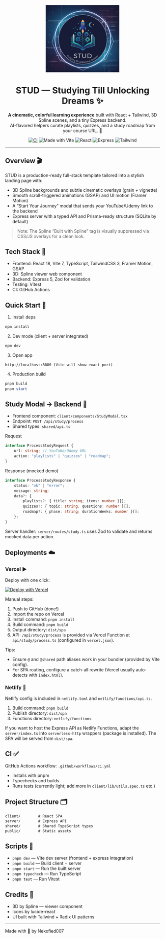<div align="center">

<img src="./assets/stud-readme-logo.png" alt="STUD Logo" width="240" />

<h1>STUD — Studying Till Unlocking Dreams ✨</h1>

<p>
<strong>A cinematic, colorful learning experience</strong> built with React + Tailwind, 3D Spline scenes, and a tiny Express backend. <br/>
AI-flavored helpers curate playlists, quizzes, and a study roadmap from your course URL. 🚀
</p>

<p>
<a href="https://github.com/Nekofied007/STUD-Studying-Till-Unlocking-Dreams/actions"><img alt="CI" src="https://github.com/Nekofied007/STUD-Studying-Till-Unlocking-Dreams/actions/workflows/ci.yml/badge.svg" /></a>
<img alt="Made with Vite" src="https://img.shields.io/badge/Vite-7.x-646CFF?logo=vite&logoColor=white" />
<img alt="React" src="https://img.shields.io/badge/React-18-61DAFB?logo=react&logoColor=061c24" />
<img alt="Express" src="https://img.shields.io/badge/Express-5-black?logo=express&logoColor=white" />
<img alt="Tailwind" src="https://img.shields.io/badge/TailwindCSS-3-38BDF8?logo=tailwindcss&logoColor=white" />
</p>

</div>

---

## Overview 🎬

STUD is a production-ready full-stack template tailored into a stylish landing page with:
- 3D Spline backgrounds and subtle cinematic overlays (grain + vignette)
- Smooth scroll-triggered animations (GSAP) and UI motion (Framer Motion)
- A “Start Your Journey” modal that sends your YouTube/Udemy link to the backend
- Express server with a typed API and Prisma-ready structure (SQLite by default)

> Note: The Spline “Built with Spline” tag is visually suppressed via CSS/JS overlays for a clean look.

## Tech Stack 🧰

- Frontend: React 18, Vite 7, TypeScript, TailwindCSS 3, Framer Motion, GSAP
- 3D: Spline viewer web component
- Backend: Express 5, Zod for validation
- Testing: Vitest
- CI: GitHub Actions

## Quick Start 🏁

1) Install deps

```powershell
npm install
```

2) Dev mode (client + server integrated)

```powershell
npm dev
```

3) Open app

```text
http://localhost:8080 (Vite will show exact port)
```

4) Production build

```powershell
pnpm build
pnpm start
```

## Study Modal → Backend 🔗

- Frontend component: `client/components/StudyModal.tsx`
- Endpoint: `POST /api/study/process`
- Shared types: `shared/api.ts`

Request

```ts
interface ProcessStudyRequest {
	url: string; // YouTube/Udemy URL
	action: "playlists" | "quizzes" | "roadmap";
}
```

Response (mocked demo)

```ts
interface ProcessStudyResponse {
	status: "ok" | "error";
	message: string;
	data?: {
		playlists?: { title: string; items: number }[];
		quizzes?: { topic: string; questions: number }[];
		roadmap?: { phase: string; durationWeeks: number }[];
	};
}
```

Server handler: `server/routes/study.ts` uses Zod to validate and returns mocked data per action.

## Deployments ☁️

### Vercel ▶️

Deploy with one click:

<a href="https://vercel.com/new/clone?repository-url=https%3A%2F%2Fgithub.com%2FNekofied007%2FSTUD-Studying-Till-Unlocking-Dreams&project-name=stud&repository-name=STUD-Studying-Till-Unlocking-Dreams&build-command=pnpm%20build&install-command=pnpm%20install&output-directory=dist%2Fspa">
	<img src="https://vercel.com/button" alt="Deploy with Vercel" />
</a>

Manual steps:

1. Push to GitHub (done!)
2. Import the repo on Vercel
3. Install command: `pnpm install`
4. Build command: `pnpm build`
5. Output directory: `dist/spa`
6. API: `/api/study/process` is provided via Vercel Function at `api/study/process.ts` (configured in `vercel.json`).

Tips:
- Ensure `@` and `@shared` path aliases work in your bundler (provided by Vite config).
- For SPA routing, configure a catch-all rewrite (Vercel usually auto-detects with `index.html`).

### Netlify 🚀

Netlify config is included in `netlify.toml` and `netlify/functions/api.ts`.

1. Build command: `pnpm build`
2. Publish directory: `dist/spa`
3. Functions directory: `netlify/functions`

If you want to host the Express API as Netlify Functions, adapt the `server/index.ts` into `serverless-http` wrappers (package is installed). The SPA will be served from `dist/spa`.

## CI ✅

GitHub Actions workflow: `.github/workflows/ci.yml`
- Installs with pnpm
- Typechecks and builds
- Runs tests (currently light; add more in `client/lib/utils.spec.ts` etc.)

## Project Structure 🗂️

```
client/        # React SPA
server/        # Express API
shared/        # Shared TypeScript types
public/        # Static assets
```

## Scripts 📜

- `pnpm dev` — Vite dev server (frontend + express integration)
- `pnpm build` — Build client + server
- `pnpm start` — Run the built server
- `pnpm typecheck` — Run TypeScript
- `pnpm test` — Run Vitest

## Credits 💜

- 3D by Spline — viewer component
- Icons by lucide-react
- UI built with Tailwind + Radix UI patterns

---

Made with 💫 by Nekofied007
